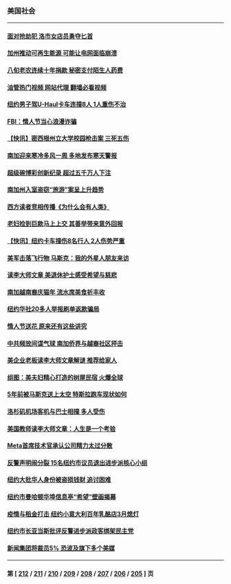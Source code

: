 ### 美国社会
---
#### [面对抢劫犯   洛市女店员勇夺匕首](../../pages/ncid1078160/n13929950.md?02151245) 
#### [加州推动可再生能源 可能让电网面临崩溃](../../pages/ncid1078160/n13929907.md?02151245) 
#### [八旬老农连续十年捐款 秘密支付陌生人药费](../../pages/ncid1078160/n13929412.md?02151245) 
#### [油管热门视频 网站代理 翻墙必看视频](http://138.2.39.72:81/youtube.html?epic-marker?02151245)
#### [纽约男子驾U-Haul卡车连撞8人 1人重伤不治](../../pages/ncid1078160/n13929383.md?02151245) 
#### [FBI：情人节当心浪漫诈骗](../../pages/ncid1078160/n13929381.md?02151245) 
#### [【快讯】密西根州立大学校园枪击案 三死五伤](../../pages/ncid1078160/n13929314.md?02151245) 
#### [南加迎来寒冷多风一周 多地发布寒天警报](../../pages/ncid1078160/n13929230.md?02151245) 
#### [超级碗博彩创新纪录 超过五千万人下注](../../pages/ncid1078160/n13929211.md?02151245) 
#### [南加州入室盗窃“旅游”案呈上升趋势](../../pages/ncid1078160/n13929212.md?02151245) 
#### [西方读者竞相传播《为什么会有人类》](../../pages/ncid1078160/n13929072.md?02151245) 
#### [老妇捡到巨款马上上交 其善举带来意外回报](../../pages/ncid1078160/n13928712.md?02151245) 
#### [【快讯】纽约卡车撞伤8名行人 2人伤势严重](../../pages/ncid1078160/n13929136.md?02151245) 
#### [美军击落飞行物 马斯克：我的外星人朋友来访](../../pages/ncid1078160/n13929050.md?02151245) 
#### [读李大师文章 美退休护士感受希望与慈悲](../../pages/ncid1078160/n13928299.md?02151245) 
#### [南加越南裔庆猫年 流水席美食祈丰收](../../pages/ncid1078160/n13928598.md?02151245) 
#### [纽约华社20多人举报刷单返款骗局](../../pages/ncid1078160/n13928572.md?02151245) 
#### [情人节送花 原来还有这些讲究](../../pages/ncid1078160/n13928566.md?02151245) 
#### [中共频放间谍气球 南加侨界与越裔社区抨击](../../pages/ncid1078160/n13928525.md?02151245) 
#### [美企业老板读李大师文章解谜 推荐给家人](../../pages/ncid1078160/n13927771.md?02151245) 
#### [组图：美夫妇精心打造的树屋民宿 火爆全球](../../pages/ncid1078160/n13927474.md?02151245) 
#### [5年前被马斯克送上太空 特斯拉跑车现状如何](../../pages/ncid1078160/n13927763.md?02151245) 
#### [洛杉矶机场客机与巴士相撞 多人受伤](../../pages/ncid1078160/n13927750.md?02151245) 
#### [美国教师读李大师文章：人生是一个考验](../../pages/ncid1078160/n13927690.md?02151245) 
#### [Meta首席技术官承认公司精力太过分散](../../pages/ncid1078160/n13927648.md?02151245) 
#### [反警声明闹分裂 15名纽约市议员退出进步派核心小组](../../pages/ncid1078160/n13927439.md?02151245) 
#### [纽约大批华人身份被盗损钱财 追讨困难](../../pages/ncid1078160/n13927447.md?02151245) 
#### [纽约市曼哈顿华埠信息亭“希望”壁画揭幕](../../pages/ncid1078160/n13927455.md?02151245) 
#### [疫情与租金打击 纽约小意大利百年乳酪店3月熄灯](../../pages/ncid1078160/n13927452.md?02151245) 
#### [纽约市长亚当斯批评反警进步派政客绑架民主党](../../pages/ncid1078160/n13927428.md?02151245) 
#### [新闻集团将裁员5% 恐波及旗下多个美媒](../../pages/ncid1078160/n13927314.md?02151245) 

---
#### 第 [ [212](./212.md?02151245) / [211](./211.md?02151245) / [210](./210.md?02151245) / [209](./209.md?02151245) / [208](./208.md?02151245) / [207](./207.md?02151245) / [206](./206.md?02151245) / [205](./205.md?02151245) ] 页
